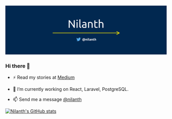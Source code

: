 
[![Nilanth](https://github.com/Nilanth/nilanth/blob/main/bg-1500px.png)](https://twitter.com/nilanth)

### Hi there 👋

- ⚡ Read my stories at [Medium](http://nilanth.medium.com)

- 🔭 I’m currently working on React, Laravel, PostgreSQL.

- 📫 Send me a message [@nilanth](https://twitter.com/nilanth)

<!--
**Nilanth/nilanth** is a ✨ _special_ ✨ repository because its `README.md` (this file) appears on your GitHub profile.

Here are some ideas to get you started:

- 🔭 I’m currently working on ...
- 🌱 I’m currently learning ...
- 👯 I’m looking to collaborate on ...
- 🤔 I’m looking for help with ...
- 💬 Ask me about ...
- 📫 How to reach me: ...
- 😄 Pronouns: ...
- ⚡ Fun fact: ...
-->

[![Nilanth's GitHub stats](https://github-readme-stats.vercel.app/api?username=nilanth&show_icons=true)](https://github.com/nilanth)
